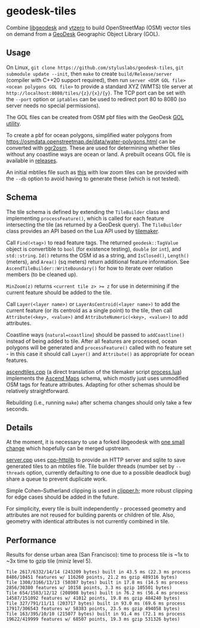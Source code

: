 # geodesk-tiles #

Combine [libgeodesk](https://github.com/clarisma/libgeodesk) and [vtzero](https://github.com/mapbox/vtzero) to build OpenStreetMap (OSM) vector tiles on demand from a [GeoDesk](https://www.geodesk.com/) Geographic Object Library (GOL).


## Usage ##

On Linux, `git clone https://github.com/styluslabs/geodesk-tiles`, `git submodule update --init`, then `make` to create `build/Release/server` (compiler with C++20 support required), then run `server <OSM GOL file> <ocean polygons GOL file>`  to provide a standard XYZ (WMTS) tile server at `http://localhost:8080/tiles/{z}/{x}/{y}`.  The TCP port can be set with the `--port` option or `iptables` can be used to redirect port 80 to 8080 (so server needs no special permissions).

The GOL files can be created from OSM pbf files with the GeoDesk [GOL utility](https://docs.geodesk.com/gol/build).

To create a pbf for ocean polygons, simplified water polygons from https://osmdata.openstreetmap.de/data/water-polygons.html can be converted with [ogr2osm](https://github.com/roelderickx/ogr2osm).  These are used for determining whether tiles without any coastline ways are ocean or land.  A prebuilt oceans GOL file is available in [releases](https://github.com/styluslabs/geodesk-tiles/releases/tag/tag-for-assets).

An initial mbtiles file such as [this](https://github.com/styluslabs/maps/releases/download/alpha-1/basemap7.mbtiles) with low zoom tiles can be provided with the `--db` option to avoid having to generate these (which is not tested).


## Schema ##

The tile schema is defined by extending the `TileBuilder` class and implementing `processFeature()`, which is called for each feature intersecting the tile (as returned by a GeoDesk query).  The `TileBuilder` class provides an API based on the Lua API used by [tilemaker](https://github.com/systemed/tilemaker/).

Call `Find(<tag>)` to read feature tags.  The returned `geodesk::TagValue` object is convertible to `bool` (for existence testing), `double` (or `int`), and `std::string`.  `Id()` returns the OSM id as a string, and `IsClosed()`, `Length()` (meters), and `Area()` (sq meters) return additional feature information.  See `AscendTileBuilder::WriteBoundary()` for how to iterate over relation members (to be cleaned up).

`MinZoom(z)` returns `<current tile z> >= z` for use in determining if the current feature should be added to the tile.

Call `Layer(<layer name>)` or `LayerAsCentroid(<layer name>)` to add the current feature (or its centroid as a single point) to the tile, then call `Attribute(<key>, <value>)` and `AttributeNumeric(<key>, <value>)` to add attributes.

Coastline ways (`natural=coastline`) should be passed to `addCoastline()` instead of being added to tile.  After all features are processed, ocean polygons will be generated and `processFeature()` called with no feature set - in this case it should call `Layer()` and `Attribute()` as appropriate for ocean features.

[ascendtiles.cpp](ascendtiles.cpp) (a direct translation of the tilemaker script [process.lua](https://github.com/styluslabs/maps/blob/master/scripts/tilemaker/process.lua)) implements the [Ascend Maps](https://github.com/styluslabs/maps/) schema, which mostly just uses unmodified OSM tags for feature attributes.  Adapting for other schemas should be relatively straightforward.

Rebuilding (i.e., running `make`) after schema changes should only take a few seconds.


## Details ##

At the moment, it is necessary to use a forked libgeodesk with [one small change](https://github.com/clarisma/libgeodesk/pull/6) which hopefully can be merged upstream.

[server.cpp](server.cpp) uses [cpp-httplib](https://github.com/yhirose/cpp-httplib) to provide an HTTP server and sqlite to save generated tiles to an mbtiles file.  Tile builder threads (number set by `--threads` option, currently defaulting to one due to a possible deadlock bug) share a queue to prevent duplicate work.

Simple Cohen–Sutherland clipping is used in [clipper.h](clipper.h); more robust clipping for edge cases should be added in the future.

For simplicity, every tile is built independently - processed geometry and attributes are not reused for building parents or children of tile.  Also, geometry with identical attributes is not currently combined in tile.


## Performance ##

Results for dense urban area (San Francisco): time to process tile is ~1x to ~3x time to gzip tile (miniz level 5).

    Tile 2617/6332/14/14 (243209 bytes) built in 43.5 ms (22.3 ms process 8486/10451 features w/ 116260 points, 21.2 ms gzip 489316 bytes)
    Tile 1308/3166/13/13 (50387 bytes) built in 17.8 ms (14.5 ms process 2856/30380 features w/ 10158 points, 3.3 ms gzip 105501 bytes)
    Tile 654/1583/12/12 (208908 bytes) built in 76.2 ms (56.4 ms process 14587/151092 features w/ 41012 points, 19.8 ms gzip 484240 bytes)
    Tile 327/791/11/11 (203717 bytes) built in 93.0 ms (69.6 ms process 17917/306543 features w/ 58383 points, 23.5 ms gzip 494058 bytes)
    Tile 163/395/10/10 (215077 bytes) built in 91.4 ms (72.1 ms process 19622/419999 features w/ 68507 points, 19.3 ms gzip 531326 bytes)
